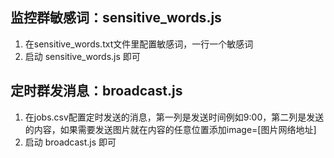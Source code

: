## 监控群敏感词：sensitive_words.js
1. 在sensitive_words.txt文件里配置敏感词，一行一个敏感词
2. 启动 sensitive_words.js 即可

## 定时群发消息：broadcast.js
1. 在jobs.csv配置定时发送的消息，第一列是发送时间例如9:00，第二列是发送的内容，如果需要发送图片就在内容的任意位置添加image=[图片网络地址]
2. 启动 broadcast.js 即可